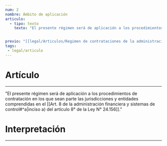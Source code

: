 ```yaml
---
num: 2
nombre: Ámbito de aplicación
articulo: 
  - tipo: texto
    texto: "El presente régimen será de aplicación a los procedimientos de contratación en los que sean parte las jurisdicciones y entidades comprendidas en el inciso a) del artículo 8° de la Ley N° 24.156."


previo: "[[legal/Articulos/Regimen de contrataciones de la administración nacional/Título 1/Capítulo 1/Capítulo 1, Regimen general.md|Capítulo 1, Regimen general]]"
tags: 
 - legal/articulo
---
```

# Artículo
---
"El presente régimen será de aplicación a los procedimientos de contratación en los que sean parte las jurisdicciones y entidades comprendidas en el [[Art. 8 de la administración financiera y sistemas de control#^a|inciso a) del artículo 8° de la Ley N° 24.156]]."

# Interpretación
---
